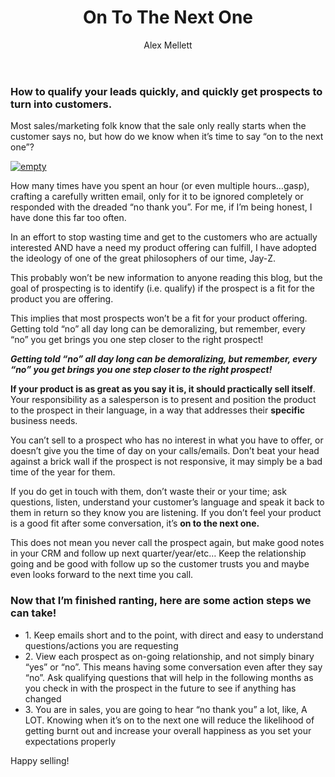 ﻿---
title: On To The Next One
description: Jason Bax, asked our very own Ryan O’Hara to talk prospecting, startups, and lead generation on The Self Made podcast. If you want to take a listen, click  here
coverImage: img/on-to-the-next-one.png
publishDate: Aug 17, 2016

author: Alex Mellett
authorProfile: Account Manager selling B2B cloud-based payment software by day, startup junky by night. Developing meaningful relationships in business is what is most important to me. If you can't enjoy what you do with the people you do it with, then that's no good in my playbook
authorImage: 
---

### How to qualify your leads quickly, and quickly get prospects to turn into customers.

Most sales/marketing folk know that the sale only really starts when the customer says no, but how do we know when it’s time to say “on to the next one”?

[![empty](/img/qualify-your-leads-quickly.png)](https://www.youtube.com/embed/gtDxLpzuen4)

How many times have you spent an hour (or even multiple hours…gasp), crafting a carefully written email, only for it to be ignored completely or responded with the dreaded “no thank you”. For me, if I’m being honest, I have done this far too often.

In an effort to stop wasting time and get to the customers who are actually interested AND have a need my product offering can fulfill, I have adopted the ideology of one of the great philosophers of our time, Jay-Z.

This probably won’t be new information to anyone reading this blog, but the goal of prospecting is to identify (i.e. qualify) if the prospect is a fit for the product you are offering.

This implies that most prospects won’t be a fit for your product offering. Getting told “no” all day long can be demoralizing, but remember, every “no” you get brings you one step closer to the right prospect!

**_Getting told “no” all day long can be demoralizing, but remember, every “no” you get brings you one step closer to the right prospect!_**

**If your product is as great as you say it is, it should practically sell itself**. Your responsibility as a salesperson is to present and position the product to the prospect in their language, in a way that addresses their **specific** business needs.

You can’t sell to a prospect who has no interest in what you have to offer, or doesn’t give you the time of day on your calls/emails. Don’t beat your head against a brick wall if the prospect is not responsive, it may simply be a bad time of the year for them.

If you do get in touch with them, don’t waste their or your time; ask questions, listen, understand your customer’s language and speak it back to them in return so they know you are listening. If you don’t feel your product is a good fit after some conversation, it’s **on to the next one.**

This does not mean you never call the prospect again, but make good notes in your CRM and follow up next quarter/year/etc… Keep the relationship going and be good with follow up so the customer trusts you and maybe even looks forward to the next time you call.

### Now that I’m finished ranting, here are some action steps we can take!

*   1\. Keep emails short and to the point, with direct and easy to understand questions/actions you are requesting
*   2\. View each prospect as on-going relationship, and not simply binary “yes” or “no”. This means having some conversation even after they say “no”. Ask qualifying questions that will help in the following months as you check in with the prospect in the future to see if anything has changed
*   3\. You are in sales, you are going to hear “no thank you” a lot, like, A LOT. Knowing when it’s on to the next one will reduce the likelihood of getting burnt out and increase your overall happiness as you set your expectations properly

Happy selling!